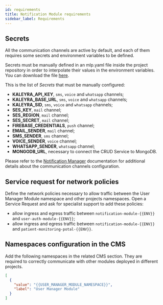 ```yaml
---
id: requirements
title: Notification Module requirements
sidebar_label: Requirements
---
```


<!--
WARNING: this file was automatically generated by Mia-Platform Doc Aggregator.
DO NOT MODIFY IT BY HAND.
Instead, modify the source file and run the aggregator to regenerate this file.
-->

## Secrets

All the communication channels are active by default, and each of them requires some secrets and environment variables to be defined.

Secrets must be manually defined in an mlp.yaml file inside the project repository in order to interpolate their values in the environment variables. You can download the file <a download target="_blank" href="/docs_files_to_download/notification-module/notification-module/mlp.yaml">here</a>.

This is the list of *Secrets* that must be manually configured:

 - **KALEYRA_API_KEY**, `sms`, `voice` and `whatsapp` channels;
 - **KALEYRA_BASE_URL**, `sms`, `voice` and `whatsapp` channels;
 - **KALEYRA_SID**, `sms`, `voice` and `whatsapp` channels;
 - **SES_KEY**, `mail` channel;
 - **SES_REGION**, `mail` channel;
 - **SES_SECRET**, `mail` channel;
 - **FIREBASE_CREDENTIALS**, `push` channel;
 - **EMAIL_SENDER**, `mail` channel;
 - **SMS_SENDER**, `sms` channel;
 - **VOICE_SENDER**, `voice` channel;
 - **WHATSAPP_SENDER**, `whatsapp` channel;
 - **MONGODB_URL**, necessary to connect the CRUD Service to MongoDB.

Please refer to the [Notification Manager][mia-notification-manager-env-var] documentation for additional details about the communication channels configuration.

## Service request for network policies

Define the network policies necessary to allow traffic between the User Manager Module namespace and other projects namespaces. Open a Service Request and ask for specialist support to add these policies:

- allow ingress and egress traffic between `notification-module-{{ENV}}` and `user-auth-module-{{ENV}}`;
- allow ingress and egress traffic between `notification-module-{{ENV}}` and `patient-monitoring-potal-{{ENV}}`.

## Namespaces configuration in the CMS

Add the following namespaces in the related CMS section. They are required to correctly communicate with other modules deployed in different projects.

```json
[
  {
    "value": "{{USER_MANAGER_MODULE_NAMESPACE}}",
    "label": "User Manager Module"
  }
]
```

[mia-crud-service]: /runtime_suite/crud-service/overview_and_usage
[mia-notification-manager]: /runtime_suite/notification-manager-service/configuration#channels-configuration
[mia-notification-manager-env-var]: /runtime_suite/notification-manager-service/configuration#environment-variables
[mia-sms-service]: /runtime_suite/sms-service/overview
[mia-mail-service]: /runtime_suite/ses-mail-notification-service/configuration
[mia-files-service]: /runtime_suite/files-service/configuration
[mia-timer-service]: /runtime_suite/timer-service/configuration
[mia-mlp]: https://github.com/mia-platform/mlp
[mlp-secrets-example]: https://github.com/mia-platform/mlp/blob/main/examples/example-cm-secret-config.yaml

